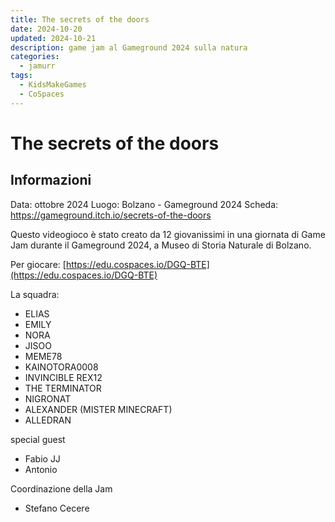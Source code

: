 ```yaml
---
title: The secrets of the doors
date: 2024-10-20
updated: 2024-10-21
description: game jam al Gameground 2024 sulla natura
categories:
  - jamurr
tags:
  - KidsMakeGames
  - CoSpaces
---
```

# The secrets of the doors

## Informazioni
Data: ottobre 2024
Luogo: Bolzano - Gameground 2024
Scheda: https://gameground.itch.io/secrets-of-the-doors

Questo videogioco è stato creato da 12 giovanissimi in una giornata di Game Jam durante il Gameground 2024, a Museo di Storia Naturale di Bolzano.  

Per giocare: [https://edu.cospaces.io/DGQ-BTE](https://edu.cospaces.io/DGQ-BTE)  

La squadra:

- ELIAS
- EMILY
- NORA
- JISOO
- MEME78
- KAINOTORA0008
- INVINCIBLE REX12
- THE TERMINATOR
- NIGRONAT
- ALEXANDER (MISTER MINECRAFT)
- ALLEDRAN

special guest

- Fabio JJ
- Antonio

Coordinazione della Jam

- Stefano Cecere
